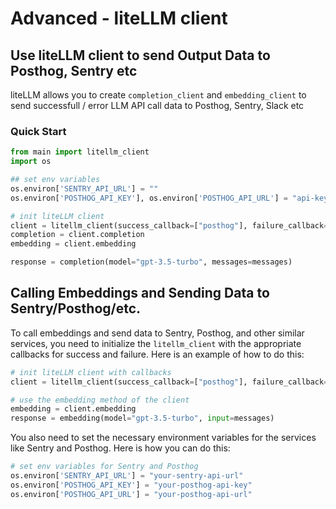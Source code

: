 # Advanced - liteLLM client

## Use liteLLM client to send Output Data to Posthog, Sentry etc
liteLLM allows you to create `completion_client` and `embedding_client` to send successfull / error LLM API call data to Posthog, Sentry, Slack etc

### Quick Start
```python
from main import litellm_client
import os

## set env variables
os.environ['SENTRY_API_URL'] = ""
os.environ['POSTHOG_API_KEY'], os.environ['POSTHOG_API_URL'] = "api-key", "api-url"

# init liteLLM client
client = litellm_client(success_callback=["posthog"], failure_callback=["sentry", "posthog"])
completion = client.completion
embedding = client.embedding

response = completion(model="gpt-3.5-turbo", messages=messages) 
```

## Calling Embeddings and Sending Data to Sentry/Posthog/etc.
To call embeddings and send data to Sentry, Posthog, and other similar services, you need to initialize the `litellm_client` with the appropriate callbacks for success and failure. Here is an example of how to do this:

```python
# init liteLLM client with callbacks
client = litellm_client(success_callback=["posthog"], failure_callback=["sentry", "posthog"])

# use the embedding method of the client
embedding = client.embedding
response = embedding(model="gpt-3.5-turbo", input=messages) 
```

You also need to set the necessary environment variables for the services like Sentry and Posthog. Here is how you can do this:

```python
# set env variables for Sentry and Posthog
os.environ['SENTRY_API_URL'] = "your-sentry-api-url"
os.environ['POSTHOG_API_KEY'] = "your-posthog-api-key"
os.environ['POSTHOG_API_URL'] = "your-posthog-api-url"
```
